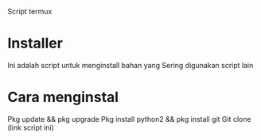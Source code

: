 Script termux
# Installer
Ini adalah script untuk menginstall bahan yang
Sering digunakan script lain 

# Cara menginstal
Pkg update && pkg upgrade
Pkg install python2 && pkg install git
Git clone (link script ini)
